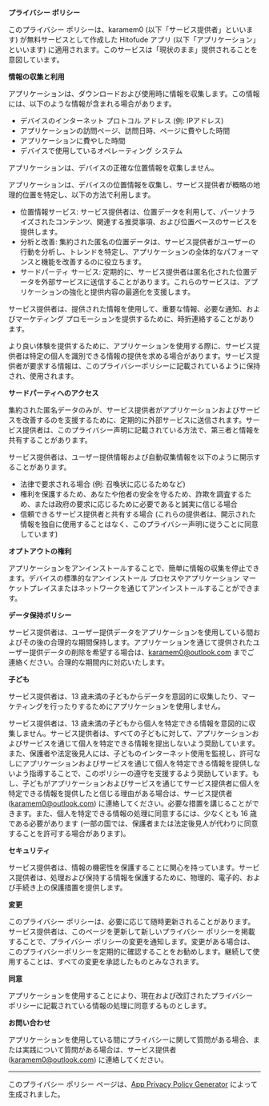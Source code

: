 **プライバシー ポリシー**

このプライバシー ポリシーは、karamem0 (以下「サービス提供者」といいます) が無料サービスとして作成した Hitofude アプリ (以下「アプリケーション」といいます) に適用されます。このサービスは「現状のまま」提供されることを意図しています。

**情報の収集と利用**

アプリケーションは、ダウンロードおよび使用時に情報を収集します。この情報には、以下のような情報が含まれる場合があります。

* デバイスのインターネット プロトコル アドレス (例: IPアドレス)
* アプリケーションの訪問ページ、訪問日時、ページに費やした時間
* アプリケーションに費やした時間
* デバイスで使用しているオペレーティング システム

アプリケーションは、デバイスの正確な位置情報を収集しません。

アプリケーションは、デバイスの位置情報を収集し、サービス提供者が概略の地理的位置を特定し、以下の方法で利用します。

* 位置情報サービス: サービス提供者は、位置データを利用して、パーソナライズされたコンテンツ、関連する推奨事項、および位置ベースのサービスを提供します。
* 分析と改善: 集約された匿名の位置データは、サービス提供者がユーザーの行動を分析し、トレンドを特定し、アプリケーションの全体的なパフォーマンスと機能を改善するのに役立ちます。
* サードパーティ サービス: 定期的に、サービス提供者は匿名化された位置データを外部サービスに送信することがあります。これらのサービスは、アプリケーションの強化と提供内容の最適化を支援します。

サービス提供者は、提供された情報を使用して、重要な情報、必要な通知、およびマーケティング プロモーションを提供するために、時折連絡することがあります。

より良い体験を提供するために、アプリケーションを使用する際に、サービス提供者は特定の個人を識別できる情報の提供を求める場合があります。サービス提供者が要求する情報は、このプライバシーポリシーに記載されているように保持され、使用されます。

**サードパーティへのアクセス**

集約された匿名データのみが、サービス提供者がアプリケーションおよびサービスを改善するのを支援するために、定期的に外部サービスに送信されます。サービス提供者は、このプライバシー声明に記載されている方法で、第三者と情報を共有することがあります。

サービス提供者は、ユーザー提供情報および自動収集情報を以下のように開示することがあります。

* 法律で要求される場合 (例: 召喚状に応じるためなど)
* 権利を保護するため、あなたや他者の安全を守るため、詐欺を調査するため、または政府の要求に応じるために必要であると誠実に信じる場合
* 信頼できるサービス提供者と共有する場合 (これらの提供者は、開示された情報を独自に使用することはなく、このプライバシー声明に従うことに同意しています)

**オプトアウトの権利**

アプリケーションをアンインストールすることで、簡単に情報の収集を停止できます。デバイスの標準的なアンインストール プロセスやアプリケーション マーケットプレイスまたはネットワークを通じてアンインストールすることができます。

**データ保持ポリシー**

サービス提供者は、ユーザー提供データをアプリケーションを使用している間およびその後の合理的な期間保持します。アプリケーションを通じて提供されたユーザー提供データの削除を希望する場合は、karamem0@outlook.com までご連絡ください。合理的な期間内に対応いたします。

**子ども**

サービス提供者は、13 歳未満の子どもからデータを意図的に収集したり、マーケティングを行ったりするためにアプリケーションを使用しません。

サービス提供者は、13 歳未満の子どもから個人を特定できる情報を意図的に収集しません。サービス提供者は、すべての子どもに対して、アプリケーションおよびサービスを通じて個人を特定できる情報を提出しないよう奨励しています。また、保護者や法定後見人には、子どものインターネット使用を監視し、許可なしにアプリケーションおよびサービスを通じて個人を特定できる情報を提供しないよう指導することで、このポリシーの遵守を支援するよう奨励しています。もし、子どもがアプリケーションおよびサービスを通じてサービス提供者に個人を特定できる情報を提供したと信じる理由がある場合は、サービス提供者 (karamem0@outlook.com) に連絡してください。必要な措置を講じることができます。また、個人を特定できる情報の処理に同意するには、少なくとも 16 歳である必要があります (一部の国では、保護者または法定後見人が代わりに同意することを許可する場合があります)。

**セキュリティ**

サービス提供者は、情報の機密性を保護することに関心を持っています。サービス提供者は、処理および保持する情報を保護するために、物理的、電子的、および手続き上の保護措置を提供します。

**変更**

このプライバシー ポリシーは、必要に応じて随時更新されることがあります。サービス提供者は、このページを更新して新しいプライバシー ポリシーを掲載することで、プライバシー ポリシーの変更を通知します。変更がある場合は、このプライバシーポリシーを定期的に確認することをお勧めします。継続して使用することは、すべての変更を承認したものとみなされます。

**同意**

アプリケーションを使用することにより、現在および改訂されたプライバシー ポリシーに記載されている情報の処理に同意するものとします。

**お問い合わせ**

アプリケーションを使用している間にプライバシーに関して質問がある場合、または実践について質問がある場合は、サービス提供者 (karamem0@outlook.com) に連絡してください。

***

このプライバシー ポリシー ページは、[App Privacy Policy Generator](https://app-privacy-policy-generator.nisrulz.com/) によって生成されました。

